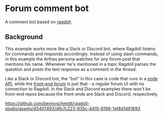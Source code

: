 # Forum comment bot

A comment bot based on [ragdoll](https://github.com/bennyschmidt/ragdoll).

## Background

This example works more like a Slack or Discord bot, where Ragdoll listens for commands and responds accordingly. Instead of using slash commands, in this example the Arthas persona watches for any forum post that mentions his name. Whenever he's mentioned in a topic Ragdoll parses the question and posts the text response as a comment in the thread.

Like a Slack or Discord bot, the "bot" in this case is code that runs in a [node API](./simple-forum-api/), while the [front-end forum](./simple-forum/) is just that - a regular forum UI with no connection to Ragdoll. In the Slack and Discord examples there won't be front-end repos because the front-ends are Slack and Discord, respectively.

https://github.com/bennyschmidt/ragdoll-studio/assets/45407493/dfb7c223-835c-4415-8199-1ef8d1481693
